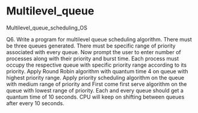 # Multilevel_queue
Multilevel_queue_scheduling_OS



Q6. Write a program for multilevel queue scheduling algorithm.
 There must be three queues generated. There must be specific 
 range of priority associated with every queue. Now prompt
 the user to enter number of processes along with their priority 
 and burst time. Each process must occupy the respective queue with 
 specific priority range according to its priority. Apply Round Robin
 algorithm with quantum time 4 on queue with highest priority range.
 Apply priority scheduling algorithm on the queue with medium range 
 of priority and First come first serve algorithm on the queue with 
 lowest range of priority. Each and every queue should get a quantum
 time of 10 seconds. CPU will keep on shifting between queues after 
 every 10 seconds.

